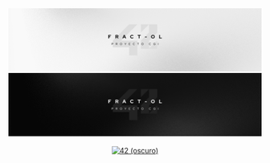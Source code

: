 <div align="center">
   <img src="https://raw.githubusercontent.com/15Galan/42_project-readmes/master/banners/cursus/projects/fract-ol-light.png#gh-dark-mode-only" alt="42 banner"/>
  <img src="https://raw.githubusercontent.com/15Galan/42_project-readmes/master/banners/cursus/projects/fract-ol-dark.png#gh-light-mode-only" alt="42 banner"/>
    <br>
    <br>
    <a href='https://profile.intra.42.fr/users/juaparra' target="_blank">
        <img alt='42 (oscuro)' src='https://img.shields.io/badge/Málaga-black?style=flat&logo=42&logoColor=white'/>
    </a>
</div>
